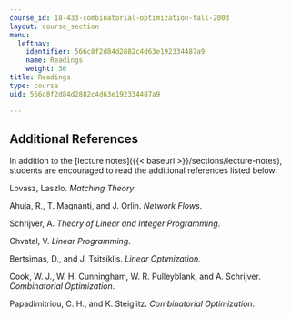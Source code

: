 ```yaml
---
course_id: 18-433-combinatorial-optimization-fall-2003
layout: course_section
menu:
  leftnav:
    identifier: 566c8f2d84d2882c4d63e192334487a9
    name: Readings
    weight: 30
title: Readings
type: course
uid: 566c8f2d84d2882c4d63e192334487a9

---
```


Additional References
---------------------

In addition to the [lecture notes]({{< baseurl >}}/sections/lecture-notes), students are encouraged to read the additional references listed below:

Lovasz, Laszlo. _Matching Theory_.

Ahuja, R., T. Magnanti, and J. Orlin. _Network Flows_.

Schrijver, A. _Theory of Linear and Integer Programming_.

Chvatal, V. _Linear Programming_.

Bertsimas, D., and J. Tsitsiklis. _Linear Optimization._

Cook, W. J., W. H. Cunningham, W. R. Pulleyblank, and A. Schrijver. _Combinatorial Optimization_.

Papadimitriou, C. H., and K. Steiglitz. _Combinatorial Optimization_.